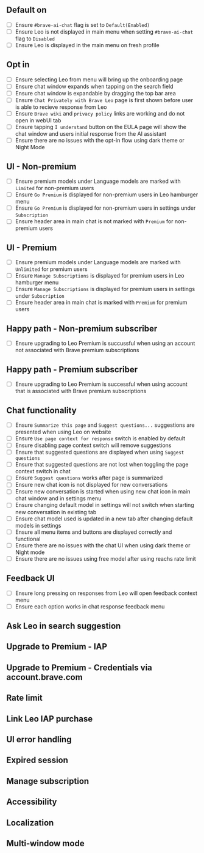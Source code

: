 ## Default on

- [ ] Ensure `#brave-ai-chat` flag is set to `Default(Enabled)`
- [ ] Ensure Leo is not displayed in main menu when setting `#brave-ai-chat` flag to `Disabled`
- [ ] Ensure Leo is displayed in the main menu on fresh profile

## Opt in

- [ ] Ensure selecting Leo from menu will bring up the onboarding page
- [ ] Ensure chat window expands when tapping on the search field
- [ ] Ensure chat window is expandable by dragging the top bar area
- [ ] Ensure `Chat Privately with Brave Leo` page is first shown before user is able to recieve response from Leo
- [ ] Ensure `Brave wiki` and `privacy policy` links are working and do not open in webUI tab
- [ ] Ensure tapping `I understand` button on the EULA page will show the chat window and users initial response from the AI assistant
- [ ] Ensure there are no issues with the opt-in flow using dark theme or Night Mode

## UI - Non-premium

- [ ] Ensure premium models under Language models are marked with `Limited` for non-premium users
- [ ] Ensure `Go Premium` is displayed for non-premium users in Leo hamburger menu
- [ ] Ensure `Go Premium` is displayed for non-premium users in settings under `Subscription`
- [ ] Ensure header area in main chat is not marked with `Premium` for non-premium users

## UI - Premium

- [ ] Ensure premium models under Language models are marked with `Unlimited` for premium users
- [ ] Ensure `Manage Subscriptions` is displayed for premium users in Leo hamburger menu
- [ ] Ensure `Manage Subscriptions` is displayed for premium users in settings under `Subscription`
- [ ] Ensure header area in main chat is marked with `Premium` for premium users

## Happy path - Non-premium subscriber

- [ ] Ensure upgrading to Leo Premium is succussful when using an account not associated with Brave premium subscriptions

## Happy path - Premium subscriber

- [ ] Ensure upgrading to Leo Premium is successful when using account that is associated with Brave premium subscriptions

## Chat functionality

- [ ] Ensure `Summarize this page` and `Suggest questions...` suggestions are presented when using Leo on website
- [ ] Ensure `Use page context for response` switch is enabled by default
- [ ] Ensure disabling page context switch will remove suggestions
- [ ] Ensure that suggested questions are displayed when using `Suggest questions`
- [ ] Ensure that suggested questions are not lost when toggling the page context switch in chat
- [ ] Ensure `Suggest questions` works after page is summarized
- [ ] Ensure new chat icon is not displayed for new conversations
- [ ] Ensure new conversation is started when using new chat icon in main chat window and in settings menu
- [ ] Ensure changing default model in settings will not switch when starting new conversation in existing tab
- [ ] Ensure chat model used is updated in a new tab after changing default models in settings
- [ ] Ensure all menu items and buttons are displayed correctly and functional
- [ ] Ensure there are no issues with the chat UI when using dark theme or Night mode
- [ ] Ensure there are no issues using free model after using reachs rate limit

## Feedback UI

- [ ] Ensure long pressing on responses from Leo will open feedback context menu
- [ ] Ensure each option works in chat response feedback menu

## Ask Leo in search suggestion

## Upgrade to Premium - IAP

## Upgrade to Premium - Credentials via account.brave.com

## Rate limit 

## Link Leo IAP purchase

## UI error handling 

## Expired session

## Manage subscription

## Accessibility

## Localization 

## Multi-window mode



